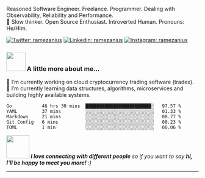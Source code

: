 <!--[![1500x500](https://repository-images.githubusercontent.com/277600566/a0e18700-cdb9-11ea-95dd-ac317c072820 "Mars sunset")](https://github.com/kakkoyun)-->

Reasoned Software Engineer. Freelance. Programmer. Dealing with Observability, Reliability and Performance.<br>
🤔 Slow thinker. Open Source Enthusiast. Introverted Human. Pronouns: He/Him.

[![Twitter: ramezanius](https://img.shields.io/badge/-Twitter-1DA1F2?style=flat&logo=Twitter&logoColor=white&link=https://www.twitter.com/ramezanius/)](https://twitter.com/ramezanius)
[![Linkedin: ramezanius](https://img.shields.io/badge/-Linkedin-2867B2?style=flat&logo=Linkedin&logoColor=white&link=https://www.linkedin.com/in/ramezanius/)](https://www.linkedin.com/in/ramezanius/)
[![Instagram: ramezanius](https://img.shields.io/badge/-Instagram-E1306C?style=flat&logo=Instagram&logoColor=white&link=https://www.instagram.com/ramezanius/)](https://www.instagram.com/ramezanius/)

### <img src="https://media.giphy.com/media/VgCDAzcKvsR6OM0uWg/giphy.gif" width="50"> A little more about me...  
🔭 I’m currently working on cloud cryptocurrency trading software (tradex).
🌱 I’m currently learning data structures, algorithms, microservices and building highly available systems.

<!--START_SECTION:waka-->
```text
Go           46 hrs 30 mins  ████████████████████████░   97.57 % 
YAML         37 mins         ░░░░░░░░░░░░░░░░░░░░░░░░░   01.33 % 
Markdown     21 mins         ░░░░░░░░░░░░░░░░░░░░░░░░░   00.77 % 
Git Config   6 mins          ░░░░░░░░░░░░░░░░░░░░░░░░░   00.23 % 
TOML         1 min           ░░░░░░░░░░░░░░░░░░░░░░░░░   00.06 %
```
<!--END_SECTION:waka-->

<img src="https://media.giphy.com/media/LnQjpWaON8nhr21vNW/giphy.gif" width="60"> <em><b>I love connecting with different people</b> so if you want to say <b>hi, I'll be happy to meet you more!</b> :)</em>

---
